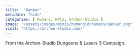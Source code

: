 ```yaml
---
title:  "Banker"
metadate: "hide"
categories: [ Humans, NPCs, Archon-Studio ]
image: "/assets/images/minis/humanoid/humans/Banker.png"
visit: "https://archon-studio.com/"
---
```

From the Archon-Studio Dungeons & Lasers 3 Campaign.